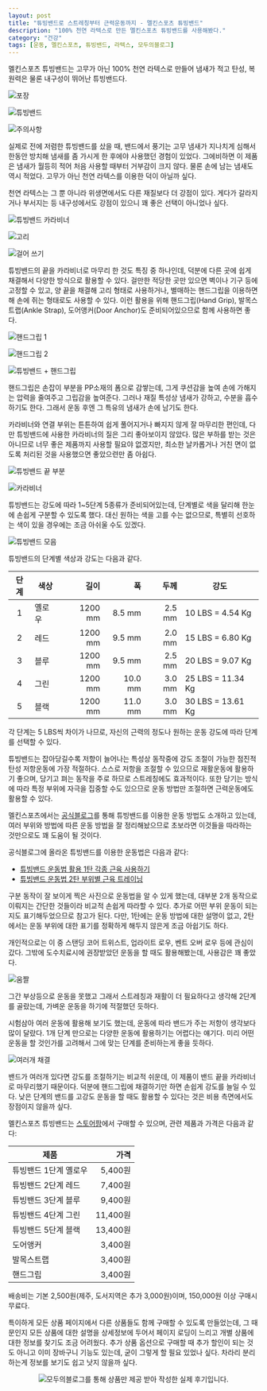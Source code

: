 ```yaml
---
layout: post
title: "튜빙밴드로 스트레칭부터 근력운동까지 - 멜킨스포츠 튜빙밴드"
description: "100% 천연 라텍스로 만든 멜킨스포츠 튜빙밴드를 사용해봤다."
category: "건강"
tags: [운동, 멜킨스포츠, 튜빙밴드, 라텍스, 모두의블로그]
---
```


멜킨스포츠 튜빙밴드는
고무가 아닌 100% 천연 라텍스로 만들어
냄새가 적고 탄성, 복원력은 물론 내구성이 뛰어난 튜빙밴드다.

![포장](https://lh3.googleusercontent.com/-EiWDQypVfLsdFcURzZQbtRo4yf4EUz1bggZO-diq280A94vQ7nnSdg1cCdqFB1HKq6oiMqDj3gIgA=s480)

![튜빙밴드](https://lh3.googleusercontent.com/IQ7L8EE6cniigH2pvSpnrzi_9TGdxguHFVfShS8UYuJlIhZ_GoRgU06aRPNXn8riHiGV7fe8c5ZOFQ=s480)

![주의사항](https://lh3.googleusercontent.com/JT-mh5BgpJAC6Fumb4iqLHWAmEf4YpoGPMswOaz5VsyFdHo_UI1mtwtsz_UvZ-m8hyqrf4GLeF3IDQ=s480)

실제로 전에 저렴한 튜빙밴드를 샀을 때,
밴드에서 풍기는 고무 냄새가 지나치게 심해서 한동안 방치해 냄새를 좀 가시게 한 후에야 사용했던 경험이 있었다.
그에비하면 이 제품은 냄새가 월등히 적어 처음 사용할 때부터 거부감이 크지 않다.
물론 손에 남는 냄새도 역시 적었다.
고무가 아닌 천연 라텍스를 이용한 덕이 아닐까 싶다.

천연 라텍스는 그 뿐 아니라 위생면에서도 다른 재질보다 더 강점이 있다.
게다가 갈라지거나 부서지는 등 내구성에서도 강점이 있으니
꽤 좋은 선택이 아니었나 싶다.

![튜빙밴드 카라비너](https://lh3.googleusercontent.com/lF7hP01GJaoiygiElfYPTUMBppizbarJ3uqZQgmyf2EuQLZf9jl8g93k_VEeOXYj5xc68lQWi_mhSQ=s480)

![고리](https://lh3.googleusercontent.com/EiDNWfG0pZcC7NUo2pHbL4dYNhtQ2x_DUbFYa_9lda8Jhp_pkAfL1pim5wAMEig_8h52GE4Vy-P3pQ=s480)

![걸어 쓰기](https://lh3.googleusercontent.com/L7xbFNNLQg6F5zJYt_1zXO7kDJfDXuF9cCHimFdeQixCDyMllSQsIUK0Emzag0wtQMGLigdZQZ0yxg=s480)

튜빙밴드의 끝을 카라비너로 마무리 한 것도 특징 중 하나인데,
덕분에 다른 곳에 쉽게 채결해서 다양한 방식으로 활용할 수 있다.
걸만한 적당한 곳만 있으면 벽이나 기구 등에 고정할 수 있고,
양 끝을 채결해 고리 형태로 사용하거나,
별매하는 핸드그립을 이용하면 해 손에 쥐는 형태로도 사용할 수 있다.
이런 활용을 위해 핸드그립(Hand Grip), 발목스트랩(Ankle Strap), 도어앵커(Door Anchor)도 준비되어있으므로
함께 사용하면 좋다.

![핸드그립 1](https://lh3.googleusercontent.com/dgotik4syCu5Qz-5wlWLu6iNnVao0PRznXLmplfuVx5_PuUhjUPCX5vhQDkiJB92vbFmTcJgmf7JWg=s480)

![핸드그립 2](https://lh3.googleusercontent.com/heqG84REoQbg5uH8W8Gxavr-dfs9IfrgehVYivvv9TFoSK_bGXG4EMNHQIzzh29TWtrLRamvWsAv6w=s480)

![튜빙밴드 + 핸드그립](https://lh3.googleusercontent.com/8aEjO7OyS-4HY3IlxVhLGNHL0sOB1TsG-b435Tpyr_RKsf5X1etYCzK-LAPGIC_wxHWfU1ylMLKw8A=s480)

핸드그립은 손잡이 부분을 PP소재의 폼으로 감쌓는데,
그게 쿠션감을 높여 손에 가해지는 압력을 줄여주고 그립감을 높여준다.
그러나 재질 특성상 냄새가 강하고, 수분을 흡수하기도 한다.
그래서 운동 후엔 그 특유의 냄새가 손에 남기도 한다.

카라비너와 연결 부위는 튼튼하여 쉽게 풀어지거나 빠지지 않게 잘 마무리한 편인데,
다만 튜빙밴드에 사용한 카라비너의 질은 그리 좋아보이지 않았다.
많은 부하를 받는 것은 아니므로 너무 좋은 제품까지 사용할 필요야 없겠지만,
최소한 날카롭거나 거친 면이 없도록 처리된 것을 사용했으면 좋았으련만 좀 아쉽다.

![튜빙밴드 끝 부분](https://lh3.googleusercontent.com/Iyyx0A34fUsFgMH4Ak_BsalocrONcHtuybiOgf0k-_k7HCBd_zOKmRTTov_TpkEAN1dXlhg_52dljQ=s480)

![카라비너](https://lh3.googleusercontent.com/jgqppvpmFUaqMM4-dYDJO0YeF7qppc2G7Ye7p2PO4mqFxtE2VwUdt38O4K7Z-5ByJbpUA9dhQT6zcg=s480)

튜빙밴드는 강도에 따라 1~5단계 5종류가 준비되어있는데,
단계별로 색을 달리해 한눈에 손쉽게 구분할 수 있도록 했다.
대신 원하는 색을 고를 수는 없으므로,
특별히 선호하는 색이 있을 경우에는 조금 아쉬울 수도 있겠다.

![튜빙밴드 모음](https://lh3.googleusercontent.com/_5sFHBwflZrUclaZmovosjpRf1AT2Du_P8IuZX5I5UM22i91hSpq_DG0qqk6n3ylN9p3FQ4THe62fg=s480)

튜빙밴드의 단계별 색상과 강도는 다음과 같다.

단계 | 색상   | 길이    | 폭      | 두께   | 강도
:---:|--------|--------:|--------:|-------:|-------------------
1    | 옐로우 | 1200 mm |  8.5 mm | 2.5 mm | 10 LBS = 4.54 Kg
2    | 레드   | 1200 mm |  9.5 mm | 2.0 mm | 15 LBS = 6.80 Kg
3    | 블루   | 1200 mm |  9.5 mm | 2.5 mm | 20 LBS = 9.07 Kg
4    | 그린   | 1200 mm | 10.0 mm | 3.0 mm | 25 LBS = 11.34 Kg
5    | 블랙   | 1200 mm | 11.0 mm | 3.0 mm | 30 LBS = 13.61 Kg

각 단계는 5 LBS씩 차이가 나므로,
자신의 근력의 정도나 원하는 운동 강도에 따라 단계를 선택할 수 있다.

튜빙밴드는 잡아당길수록 저항이 늘어나는 특성상
동작중에 강도 조절이 가능한 점진적 탄성 저항운동에 가장 적절하다.
스스로 저항을 조절할 수 있으므로 재활운동에 활용하기 좋으며,
당기고 펴는 동작을 주로 하므로 스트레칭에도 효과적이다.
또한 당기는 방식에 따라 특정 부위에 자극을 집중할 수도 있으므로
운동 방법만 조절하면 근력운동에도 활용할 수 있다.

멜킨스포츠에서는 [공식블로그](https://blog.naver.com/gsdairy)를 통해
튜빙밴드를 이용한 운동 방법도 소개하고 있는데,
여러 부위와 방법에 따른 운동 방법을 잘 정리해놨으므로
초보라면 이것들을 따라하는 것만으로도 꽤 도움이 될 것이다.

공식블로그에 올라온 튜빙밴드를 이용한 운동법은 다음과 같다:

- [튜빙밴드 운동법 활용 1탄 각종 근육 사용하기](https://blog.naver.com/gsdairy/220863187890)
- [튜빙밴드 운동법 2탄 부위별 근육 트레이닝](https://blog.naver.com/gsdairy/221051553335)

구분 동작이 잘 보이게 찍은 사진으로 운동법을 알 수 있게 했는데,
대부분 2개 동작으로 이뤄지는 간단한 것들이라 비교적 손쉽게 따라할 수 있다.
추가로 어떤 부위 운동이 되는지도 표기해두었으므로 참고가 된다.
다만, 1탄에는 운동 방법에 대한 설명이 없고,
2탄에서는 운동 부위에 대한 표기를 정확하게 해두지 않은게 조금 아쉽기도 하다.

개인적으로는 이 중 스탠딩 코어 트위스트, 업라이트 로우, 벤트 오버 로우 등에 관심이 갔다.
그밖에 도수치료시에 권장받았던 운동을 할 때도 활용해봤는데,
사용감은 꽤 좋았다.

![움짤](https://lh3.googleusercontent.com/neJgIKSR_10a96x-0H6E_9QkJHvRyv_znyyCiACD8cN6LfrjHch92xv31BCbFIY200IHyndrf3gMzQ=s480)

그간 부상등으로 운동을 못했고
그래서 스트레칭과 재활이 더 필요하다고 생각해 2단계를 골랐는데,
가벼운 운동을 하기에 적절했던 듯하다.

시험삼아 여러 운동에 활용해 보기도 했는데,
운동에 따라 밴드가 주는 저항이 생각보다 많이 달랐다.
1개 단계 만으로는 다양한 운동에 활용하기는 어렵다는 얘기다.
미리 어떤 운동을 할 것인가를 고려해서 그에 맞는 단계를 준비하는게 좋을 듯하다.

![여러개 채결](https://lh3.googleusercontent.com/mhfp112AESwgcoRddGkLaRh_ULIB9uLzRLuC_0PmQTB1iVea3XG8AJWyDluaYQWk3thO0bkdnfvLrg=s480)

밴드가 여러개 있다면 강도를 조절하기는 비교적 쉬운데,
이 제품이 밴드 끝을 카라비너로 마무리했기 때문이다.
덕분에 핸드그립에 채결하기만 하면 손쉽게 강도를 늘일 수 있다.
낮은 단계의 밴드를 고강도 운동을 할 때도 활용할 수 있다는 것은 비용 측면에서도 장점이지 않을까 싶다.

멜킨스포츠 튜빙밴드는 [스토어팜](https://smartstore.naver.com/melkinsports/products/581158319)에서 구매할 수 있으며,
관련 제품과 가격은 다음과 같다:

제품                  | 가격
----------------------|---------:
튜빙밴드 1단계 옐로우 |  5,400원
튜빙밴드 2단계 레드   |  7,400원
튜빙밴드 3단계 블루   |  9,400원
튜빙밴드 4단계 그린   | 11,400원
튜빙밴드 5단계 블랙   | 13,400원
도어앵커              |  3,400원
발목스트랩            |  3,400원
핸드그립              |  3,400원

배송비는 기본 2,500원(제주, 도서지역은 추가 3,000원)이며,
150,000원 이상 구매시 무료다.

특이하게 모든 상품 페이지에서 다른 상품들도 함께 구매할 수 있도록 만들었는데,
그 때문인지 모든 상품에 대한 설명을 상세정보에 두어서 페이지 로딩이 느리고
개별 상품에 대한 정보를 찾기도 조금 어려웠다.
추가 상품 옵션으로 구매할 때 추가 할인이 되는 것도 아니고 이미 장바구니 기능도 있는데,
굳이 그렇게 할 필요 있었나 싶다.
차라리 분리하는게 정보를 보기도 쉽고 낫지 않을까 싶다.



<center><img src="https://moduad.com/img/sponser_img.php?mb_mb=reznoagmailcom&wr_wr=395926&bo_table=life&p_wr_wr=25417" alt="모두의블로그를 통해 상품만 제공 받아 작성한 실제 후기입니다." /></center>
